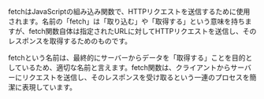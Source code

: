 fetchはJavaScriptの組み込み関数で、HTTPリクエストを送信するために使用されます。名前の「fetch」は「取り込む」や「取得する」という意味を持ちますが、fetch関数自体は指定されたURLに対してHTTPリクエストを送信し、そのレスポンスを取得するためのものです。


fetchという名前は、最終的にサーバーからデータを「取得する」ことを目的としているため、適切な名前と言えます。fetch関数は、クライアントからサーバーにリクエストを送信し、そのレスポンスを受け取るという一連のプロセスを簡潔に表現しています。